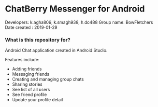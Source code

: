 # ChatBerry Messenger for Android #

Developers: k.agha809, k.smagh938, h.do488
Group name: BowFletchers
Date created : 2019-01-29

### What is this repository for? ###
Android Chat application created in Android Studio. 

Features include:

- Adding friends
- Messaging friends
- Creating and managing group chats
- Sharing stories
- See list of all users
- See friend profile
- Update your profile detail
